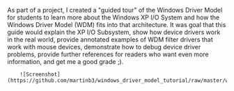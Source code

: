 As part of a project, I created a "guided tour" of the Windows Driver Model for students to learn more about the Windows XP I/O System and how the Windows Driver Model (WDM) fits into that architecture. It was goal that this guide would explain the XP I/O Subsystem, show how device drivers work in the real world, provide annotated examples of WDM filter drivers that work with mouse devices, demonstrate how to debug device driver problems, provide further references for readers who want even more information, and get me a good grade ;).

        ![Screenshot](https://github.com/martinb3/windows_driver_model_tutorial/raw/master/wdm.gif)